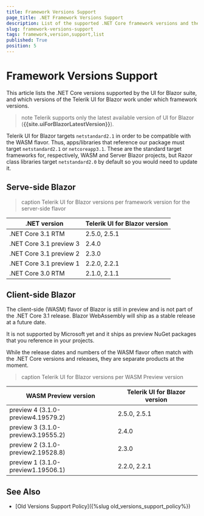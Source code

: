 ```yaml
---
title: Framework Versions Support
page_title: .NET Framework Versions Support
description: List of the supported .NET Core framework versions and the UI for Blazor versions that work on them.
slug: framework-versions-support
tags: framework,version,support,list
published: True
position: 5
---
```


# Framework Versions Support

This article lists the .NET Core versions supported by the UI for Blazor suite, and which versions of the Telerik UI for Blazor work under which framework versions.

>note Telerik supports only the latest available version of UI for Blazor (**{{site.uiForBlazorLatestVersion}}**).

Telerik UI for Blazor targets `netstandard2.1` in order to be compatible with the WASM flavor. Thus, apps/libraries that reference our package must target `netstandard2.1` or `netcoreapp3.1`. These are the standard target frameworks for, respectively, WASM and Server Blazor projects, but Razor class libraries target `netstandard2.0` by default so you would need to update it.

## Serve-side Blazor

>caption Telerik UI for Blazor versions per framework version for the server-side flavor


| .NET version              | Telerik UI for Blazor version |
|---------------------------|-------------------------------|
| .NET Core 3.1 RTM         | 2.5.0, 2.5.1                  |
| .NET Core 3.1 preview 3   | 2.4.0                         |
| .NET Core 3.1 preview 2   | 2.3.0                         |
| .NET Core 3.1 preview 1   | 2.2.0, 2.2.1                  |
| .NET Core 3.0 RTM         | 2.1.0, 2.1.1                  |


## Client-side Blazor

The client-side (WASM) flavor of Blazor is still in preview and is not part of the .NET Core 3.1 release. Blazor WebAssembly will ship as a stable release at a future date.

It is not supported by Microsoft yet and it ships as preview NuGet packages that you reference in your projects.

While the release dates and numbers of the WASM flavor often match with the .NET Core versions and releases, they are separate products at the moment.

>caption Telerik UI for Blazor versions per WASM Preview version

| WASM Preview version                 | Telerik UI for Blazor version |
|--------------------------------------|-------------------------------|
| preview 4 (3.1.0-preview4.19579.2)   | 2.5.0, 2.5.1                  |
| preview 3 (3.1.0-preview3.19555.2)   | 2.4.0                         |
| preview 2 (3.1.0-preview2.19528.8)   | 2.3.0                         |
| preview 1 (3.1.0-preview1.19506.1)   | 2.2.0, 2.2.1                  |



## See Also

  * [Old Versions Support Policy]({%slug old_versions_support_policy%})
